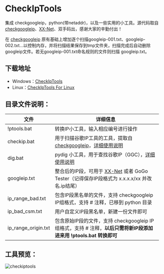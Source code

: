 CheckIpTools
============

集成 checkgoogleip，python(带netaddr)，以及一些实用的小工具。源代码取自 [checkgoogleip](https://github.com/moonshawdo/checkgoogleip)、[XX-Net](https://github.com/XX-net/XX-Net)、双手码出，感谢大家的辛勤付出！

在 [checkgoogleip](https://github.com/moonshawdo/checkgoogleip) 原有基础上增加逐个扫描googleip-001.txt、googleip-002.txt...以控制内存，并将扫描结果保存到tmp文件夹，扫描完成后自动删除googleip文件。若无googleip-001.txt命名规则的文件则扫描 googleip.txt。

## 下载地址
* Windows：[CheckIpTools](https://github.com/xyuanmu/checkiptools/archive/master.zip)
* Linux：[CheckIpTools For Linux](https://github.com/xyuanmu/checkiptools/archive/Linux.zip)


## 目录文件说明：
| 文件 | 详细信息 |
| ---- | -------- |
| !ptools.bat | 转换IP小工具，输入相应编号进行操作 |
| checkip.bat | 用于扫描谷歌IP工具的工具，提取自[checkgoogleip](https://github.com/moonshawdo/checkgoogleip)，[详细使用说明](https://github.com/xyuanmu/checkiptools/blob/master/python/checkip.md) |
| dig.bat | pydig 小工具，用于查找谷歌IP（GGC），[详细使用说明](https://github.com/xyuanmu/checkiptools/blob/master/python/pydig.md) |
| googleip.txt | 整合后的IP段，可用于 [XX-Net](https://github.com/XX-net/XX-Net) 或者 GoGo Tester（记得保存IP段格式为 x.x.x.x/xx 并改名.ip结尾） |
| ip_range_bad.txt | 包含IP段黑名单的文件，支持 checkgoogleip IP组格式，支持 # 注释，已移到 python 目录 |
| ip_bad_csm.txt | 用户自定义IP段黑名单，新建一份文件即可 |
| ip_range_origin.txt | 包含原始IP段的文件，支持 checkgoogleip IP组格式，支持 # 注释，**以后只需将新IP段添加进来用 !ptools.bat 转换即可** |

## 工具预览：
![checkiptools](https://cloud.githubusercontent.com/assets/12442896/13596701/0280b8da-e54f-11e5-93c1-4dacc70ca4ae.png)
